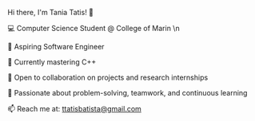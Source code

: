 Hi there, I'm Tania Tatis! 👋

💻 Computer Science Student @ College of Marin \n

🌟 Aspiring Software Engineer

🌱 Currently mastering C++ 

🤝 Open to collaboration on projects and research internships

🎯 Passionate about problem-solving, teamwork, and continuous learning

📫 Reach me at: ttatisbatista@gmail.com

<!---
thany-8/thany-8 is a ✨ special ✨ repository because its `README.md` (this file) appears on your GitHub profile.
You can click the Preview link to take a look at your changes.
--->
